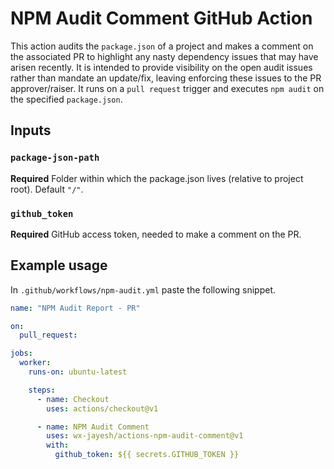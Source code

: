 # NPM Audit Comment GitHub Action

This action audits the `package.json` of a project and makes a comment on the associated PR to highlight any nasty dependency issues that may have arisen recently. It is intended to provide visibility on the open audit issues rather than mandate an update/fix, leaving enforcing these issues to the PR approver/raiser. It runs on a `pull request` trigger and executes `npm audit` on the specified `package.json`.

## Inputs

### `package-json-path`

**Required** Folder within which the package.json lives (relative to project root). Default `"/"`.

### `github_token`

**Required** GitHub access token, needed to make a comment on the PR.

## Example usage

In `.github/workflows/npm-audit.yml` paste the following snippet.

```yml
name: "NPM Audit Report - PR"

on:
  pull_request:

jobs:
  worker:
    runs-on: ubuntu-latest

    steps:
      - name: Checkout
        uses: actions/checkout@v1

      - name: NPM Audit Comment
        uses: wx-jayesh/actions-npm-audit-comment@v1
        with:
          github_token: ${{ secrets.GITHUB_TOKEN }}
```
